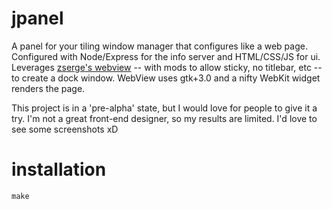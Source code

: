 # jpanel

A panel for your tiling window manager that configures like a web page. Configured with Node/Express for the info server and HTML/CSS/JS for ui. Leverages [zserge's webview](https://github.com/zserge/webview) -- with mods to allow sticky, no titlebar, etc -- to create a dock window. WebView uses gtk+3.0 and a nifty WebKit widget renders the page.

This project is in a 'pre-alpha' state, but I would love for people to give it a try. I'm not a great front-end designer, so my results are limited. I'd love to see some screenshots xD

# installation

```shell
make

```
